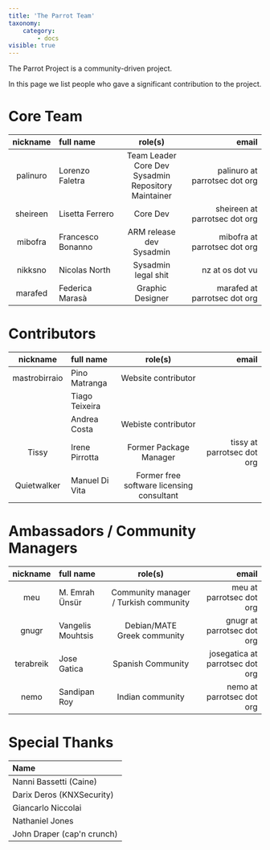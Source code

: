 ```yaml
---
title: 'The Parrot Team'
taxonomy:
    category:
        - docs
visible: true
---
```


The Parrot Project is a community-driven project.

In this page we list people who gave a significant contribution to the project.


# Core Team

|     nickname     |       full name       |     role(s)           |      email     |
|:----------------:|:----------------------|:---------------------:|---------------:|
| palinuro         | Lorenzo Faletra       | Team Leader<br>Core Dev<br>Sysadmin<br>Repository Maintainer| palinuro at parrotsec dot org|
| sheireen         | Lisetta Ferrero       | Core Dev        | sheireen at parrotsec dot org |
| mibofra          | Francesco Bonanno     | ARM release dev<br>Sysadmin| mibofra at parrotsec dot org |
| nikksno          | Nicolas North         | Sysadmin<br>legal shit | nz at os dot vu |
| marafed          | Federica Marasà       | Graphic Designer       | marafed at parrotsec dot org |


# Contributors

|     nickname     |       full name       |     role(s)           |      email     |
|:----------------:|:----------------------|:---------------------:|---------------:|
| mastrobirraio    | Pino Matranga         | Website contributor   | |
|                  | Tiago Teixeira        | | |
|                  | Andrea Costa          | Webiste contributor   | |
| Tissy            | Irene Pirrotta        | Former Package Manager | tissy at parrotsec dot org |
| Quietwalker      | Manuel Di Vita        | Former free software licensing consultant | |

# Ambassadors / Community Managers
|     nickname     |       full name       |     role(s)           |      email     |
|:----------------:|:----------------------|:---------------------:|---------------:|
| meu              | M. Emrah Ünsür        | Community manager / Turkish community | meu at parrotsec dot org |
| gnugr            | Vangelis Mouhtsis     | Debian/MATE<br>Greek community| gnugr at parrotsec dot org |
| terabreik        | Jose Gatica           | Spanish Community     | josegatica at parrotsec dot org |
| nemo             | Sandipan Roy          | Indian community | nemo at parrotsec dot org |

# Special Thanks

|          Name         |
|:----------------------|
| Nanni Bassetti (Caine)|
| Darix Deros (KNXSecurity)|
| Giancarlo Niccolai    |
| Nathaniel Jones       |
| John Draper (cap'n crunch)|
